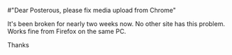 #"Dear Posterous, please fix media upload from Chrome"


 <p>It's been broken for nearly two weeks now. No other site has this problem. Works fine from Firefox on the same PC.</p>
<p>Thanks</p>
<p>&nbsp;</p>
 